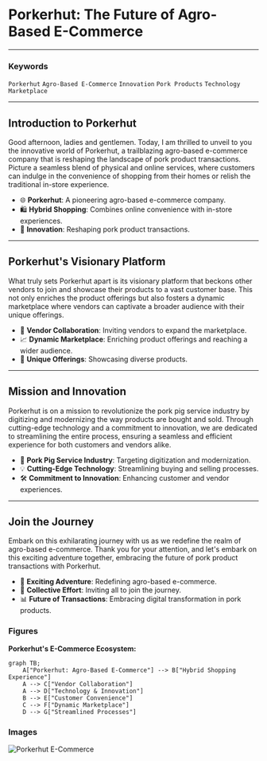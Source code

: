 # Porkerhut: The Future of Agro-Based E-Commerce
---

### Keywords
`Porkerhut` `Agro-Based E-Commerce` `Innovation` `Pork Products` `Technology` `Marketplace`

---
## Introduction to Porkerhut
Good afternoon, ladies and gentlemen. Today, I am thrilled to unveil to you the innovative world of Porkerhut, a trailblazing agro-based e-commerce company that is reshaping the landscape of pork product transactions. Picture a seamless blend of physical and online services, where customers can indulge in the convenience of shopping from their homes or relish the traditional in-store experience.

- 🌐 **Porkerhut**: A pioneering agro-based e-commerce company.
- 🛍️ **Hybrid Shopping**: Combines online convenience with in-store experiences.
- 🚀 **Innovation**: Reshaping pork product transactions.

---
## Porkerhut's Visionary Platform
What truly sets Porkerhut apart is its visionary platform that beckons other vendors to join and showcase their products to a vast customer base. This not only enriches the product offerings but also fosters a dynamic marketplace where vendors can captivate a broader audience with their unique offerings.

- 🤝 **Vendor Collaboration**: Inviting vendors to expand the marketplace.
- 📈 **Dynamic Marketplace**: Enriching product offerings and reaching a wider audience.
- 🌟 **Unique Offerings**: Showcasing diverse products.

---
## Mission and Innovation
Porkerhut is on a mission to revolutionize the pork pig service industry by digitizing and modernizing the way products are bought and sold. Through cutting-edge technology and a commitment to innovation, we are dedicated to streamlining the entire process, ensuring a seamless and efficient experience for both customers and vendors alike.

- 🐖 **Pork Pig Service Industry**: Targeting digitization and modernization.
- 💡 **Cutting-Edge Technology**: Streamlining buying and selling processes.
- 🛠️ **Commitment to Innovation**: Enhancing customer and vendor experiences.

---
## Join the Journey
Embark on this exhilarating journey with us as we redefine the realm of agro-based e-commerce. Thank you for your attention, and let's embark on this exciting adventure together, embracing the future of pork product transactions with Porkerhut.

- 🚀 **Exciting Adventure**: Redefining agro-based e-commerce.
- 🤝 **Collective Effort**: Inviting all to join the journey.
- 📊 **Future of Transactions**: Embracing digital transformation in pork products.

### Figures
**Porkerhut's E-Commerce Ecosystem:**
~~~mermaid
graph TB;
    A["Porkerhut: Agro-Based E-Commerce"] --> B["Hybrid Shopping Experience"]
    A --> C["Vendor Collaboration"]
    A --> D["Technology & Innovation"]
    B --> E["Customer Convenience"]
    C --> F["Dynamic Marketplace"]
    D --> G["Streamlined Processes"]
~~~

### Images
![Porkerhut E-Commerce](https://scontent.flos1-2.fna.fbcdn.net/v/t39.30808-6/314364282_104776912452310_8086201297361103434_n.jpg?_nc_cat=107&ccb=1-7&_nc_sid=5f2048&_nc_eui2=AeGWpy2mIEFnOyQfisltHf3K7KvGnIhdYqrsq8aciF1iqgegU4mRmmEdsoLVCNeF3q7Gg5sXvKB4OlDlb4ojbZXF&_nc_ohc=TvMB_IKNVLUAX8z7W5r&_nc_zt=23&_nc_ht=scontent.flos1-2.fna&oh=00_AfBud1HrZH-vWGD1xTPCGb-WUjPN7dF81m4Lk9abJUB73g&oe=65F4B448)
<!-- ![Online Shopping]([IMG_URL]="https://source.unsplash.com/480x320/?online,shopping")
![Agro-Based Marketplace]([IMG_URL]="https://source.unsplash.com/480x320/?marketplace,agriculture")

[unsplash_utm_url]=https://unsplash.com/?utm_source=PopAi&utm_medium=referral -->